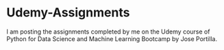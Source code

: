 # Udemy-Assignments
I am posting the assignments completed by me on the Udemy course of Python for Data Science and Machine Learning Bootcamp by Jose Portilla.
